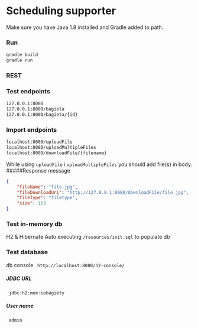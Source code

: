 # Scheduling supporter 


Make sure you have Java 1.8 installed and Gradle added to path.

### Run
```sh
gradle build
gradle run
```

### REST
### Test endpoints
```sh
127.0.0.1:8080 
127.0.0.1:8080/bagieta
127.0.0.1:8080/bagieta/{id}
```
### Import endpoints
```sh
localhost:8080/uploadFile
localhost:8080/uploadMultipleFiles
localhost:8080/downloadFile/{filename}
```
While using ```uploadFile``` i ```uploadMultipleFiles``` you should add file(s) in body.
#####Response message
```json
{
    "fileName": "file.jpg",
    "fileDownloadUri": "http://127.0.0.1:8080/downloadFile/file.jpg",
    "fileType": "filetype",
    "size": 123
}
```
### Test in-memory db
H2 & Hibernate
Auto executing ```/resources/init.sql``` to populate db

### Test database
db console
``` http://localhost:8080/h2-console/``` 
##### JDBC URL
``` jdbc:h2:mem:iobagiety``` 
##### User name
``` admin``` 
